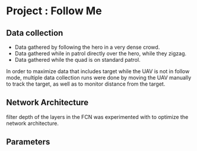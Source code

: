 # Project : Follow Me

## Data collection

* Data gathered by following the hero in a very dense crowd.
* Data gathered while in patrol directly over the hero, while they zigzag.
* Data gathered while the quad is on standard patrol.

In order to maximize data that includes target while the UAV is not in follow mode, multiple data collection runs were done by moving the UAV manually to track the target, as well as to monitor distance from the target.

## Network Architecture

filter depth of the layers in the FCN was experimented with to optimize the network architecture.

## Parameters


